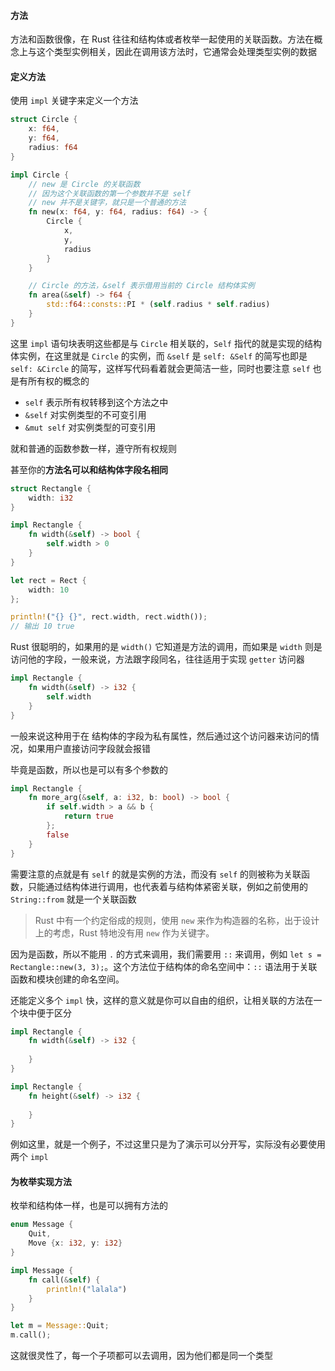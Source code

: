 #### 方法

方法和函数很像，在 Rust 往往和结构体或者枚举一起使用的关联函数。方法在概念上与这个类型实例相关，因此在调用该方法时，它通常会处理类型实例的数据

#### 定义方法

使用 `impl` 关键字来定义一个方法

```rust
struct Circle {
	x: f64,
	y: f64,
	radius: f64
}

impl Circle {
	// new 是 Circle 的关联函数
	// 因为这个关联函数的第一个参数并不是 self
	// new 并不是关键字，就只是一个普通的方法
	fn new(x: f64, y: f64, radius: f64) -> {
		Circle {
			x,
			y,
			radius
		}
	}

	// Circle 的方法，&self 表示借用当前的 Circle 结构体实例
	fn area(&self) -> f64 {
		std::f64::consts::PI * (self.radius * self.radius)
	}
}

```

这里 `impl` 语句块表明这些都是与  `Circle` 相关联的，`Self` 指代的就是实现的结构体实例，在这里就是 `Circle` 的实例，而 `&self` 是 `self: &Self` 的简写也即是 `self: &Circle` 的简写，这样写代码看着就会更简洁一些，同时也要注意 `self` 也是有所有权的概念的

- `self` 表示所有权转移到这个方法之中
- `&self` 对实例类型的不可变引用
- `&mut self` 对实例类型的可变引用

就和普通的函数参数一样，遵守所有权规则

甚至你的**方法名可以和结构体字段名相同**

```rust
struct Rectangle {
	width: i32
}

impl Rectangle {
	fn width(&self) -> bool {
		self.width > 0
	}
}

let rect = Rect {
	width: 10
};

println!("{} {}", rect.width, rect.width());
// 输出 10 true
```

Rust 很聪明的，如果用的是 `width()` 它知道是方法的调用，而如果是 `width` 则是访问他的字段，一般来说，方法跟字段同名，往往适用于实现 `getter` 访问器

```rust
impl Rectangle {
	fn width(&self) -> i32 {
		self.width
	}
}
```

一般来说这种用于在 结构体的字段为私有属性，然后通过这个访问器来访问的情况，如果用户直接访问字段就会报错

毕竟是函数，所以也是可以有多个参数的

```rust
impl Rectangle {
	fn more_arg(&self, a: i32, b: bool) -> bool {
		if self.width > a && b {
			return true
		};
		false
	}
}
```

需要注意的点就是有 `self` 的就是实例的方法，而没有 `self` 的则被称为关联函数，只能通过结构体进行调用，也代表着与结构体紧密关联，例如之前使用的 `String::from` 就是一个关联函数

> Rust 中有一个约定俗成的规则，使用 `new` 来作为构造器的名称，出于设计上的考虑，Rust 特地没有用 `new` 作为关键字。

因为是函数，所以不能用 `.` 的方式来调用，我们需要用 `::` 来调用，例如 `let s = Rectangle::new(3, 3);`。这个方法位于结构体的命名空间中：`::` 语法用于关联函数和模块创建的命名空间。

还能定义多个 `impl` 快，这样的意义就是你可以自由的组织，让相关联的方法在一个块中便于区分

```rust
impl Rectangle {
	fn width(&self) -> i32 {
		
	}
}

impl Rectangle {
	fn height(&self) -> i32 {
		
	}
}
```

例如这里，就是一个例子，不过这里只是为了演示可以分开写，实际没有必要使用两个 `impl`

#### 为枚举实现方法

枚举和结构体一样，也是可以拥有方法的

```rust
enum Message {
	Quit,
	Move {x: i32, y: i32}
}

impl Message {
	fn call(&self) {
		println!("lalala")
	}
}

let m = Message::Quit;
m.call();
```

这就很灵性了，每一个子项都可以去调用，因为他们都是同一个类型